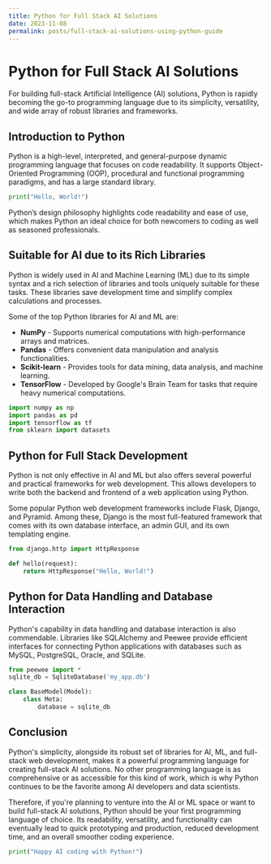 ```yaml
---
title: Python for Full Stack AI Solutions
date: 2023-11-08
permalink: posts/full-stack-ai-solutions-using-python-guide
---
```


# Python for Full Stack AI Solutions

For building full-stack Artificial Intelligence (AI) solutions, Python is rapidly becoming the go-to programming language due to its simplicity, versatility, and wide array of robust libraries and frameworks.

## Introduction to Python

Python is a high-level, interpreted, and general-purpose dynamic programming language that focuses on code readability. It supports Object-Oriented Programming (OOP), procedural and functional programming paradigms, and has a large standard library.

```python
print("Hello, World!")
```

Python’s design philosophy highlights code readability and ease of use, which makes Python an ideal choice for both newcomers to coding as well as seasoned professionals.

## Suitable for AI due to its Rich Libraries

Python is widely used in AI and Machine Learning (ML) due to its simple syntax and a rich selection of libraries and tools uniquely suitable for these tasks. These libraries save development time and simplify complex calculations and processes.

Some of the top Python libraries for AI and ML are:

- **NumPy** - Supports numerical computations with high-performance arrays and matrices.
- **Pandas** - Offers convenient data manipulation and analysis functionalities.
- **Scikit-learn** - Provides tools for data mining, data analysis, and machine learning.
- **TensorFlow** - Developed by Google's Brain Team for tasks that require heavy numerical computations.

```python
import numpy as np
import pandas as pd
import tensorflow as tf
from sklearn import datasets
```

## Python for Full Stack Development

Python is not only effective in AI and ML but also offers several powerful and practical frameworks for web development. This allows developers to write both the backend and frontend of a web application using Python.

Some popular Python web development frameworks include Flask, Django, and Pyramid. Among these, Django is the most full-featured framework that comes with its own database interface, an admin GUI, and its own templating engine.

```python
from django.http import HttpResponse

def hello(request):
    return HttpResponse("Hello, World!")
```

## Python for Data Handling and Database Interaction

Python's capability in data handling and database interaction is also commendable. Libraries like SQLAlchemy and Peewee provide efficient interfaces for connecting Python applications with databases such as MySQL, PostgreSQL, Oracle, and SQLite.

```python
from peewee import *
sqlite_db = SqliteDatabase('my_app.db')

class BaseModel(Model):
    class Meta:
        database = sqlite_db
```

## Conclusion

Python's simplicity, alongside its robust set of libraries for AI, ML, and full-stack web development, makes it a powerful programming language for creating full-stack AI solutions. No other programming language is as comprehensive or as accessible for this kind of work, which is why Python continues to be the favorite among AI developers and data scientists.

Therefore, if you're planning to venture into the AI or ML space or want to build full-stack AI solutions, Python should be your first programming language of choice. Its readability, versatility, and functionality can eventually lead to quick prototyping and production, reduced development time, and an overall smoother coding experience.

```python
print("Happy AI coding with Python!")
```
